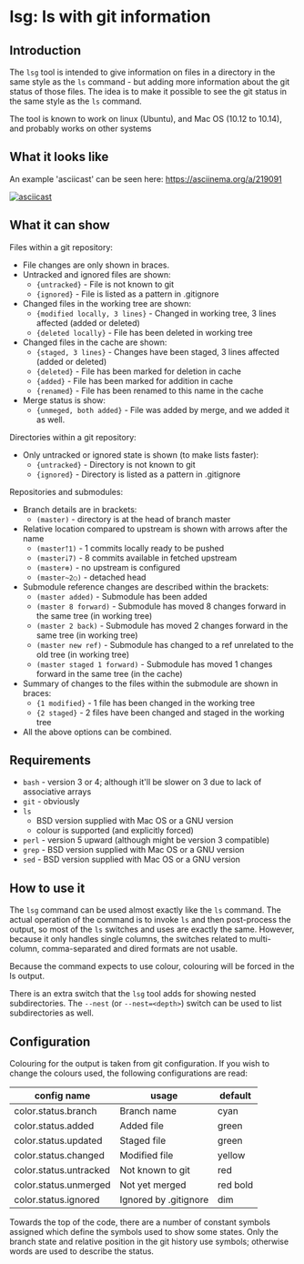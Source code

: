 # lsg: ls with git information

## Introduction

The `lsg` tool is intended to give information on files in a directory
in the same style as the `ls` command - but adding more information about
the git status of those files. The idea is to make it possible to see the
git status in the same style as the `ls` command.

The tool is known to work on linux (Ubuntu), and Mac OS (10.12 to 10.14),
and probably works on other systems

## What it looks like

An example 'asciicast' can be seen here: https://asciinema.org/a/219091

[![asciicast](https://asciinema.org/a/219091.svg)](https://asciinema.org/a/219091)

## What it can show

Files within a git repository:

  * File changes are only shown in braces.
  * Untracked and ignored files are shown:
      - `{untracked}`                 - File is not known to git
      - `{ignored}`                   - File is listed as a pattern in .gitignore
  * Changed files in the working tree are shown:
      - `{modified locally, 3 lines}` - Changed in working tree, 3 lines affected (added or deleted)
      - `{deleted locally}`           - File has been deleted in working tree
  * Changed files in the cache are shown:
      - `{staged, 3 lines}`           - Changes have been staged, 3 lines affected (added or deleted)
      - `{deleted}`                   - File has been marked for deletion in cache
      - `{added}`                     - File has been marked for addition in cache
      - `{renamed}`                   - File has been renamed to this name in the cache
  * Merge status is show:
      - `{unmeged, both added}`       - File was added by merge, and we added it as well.

Directories within a git repository:

  * Only untracked or ignored state is shown (to make lists faster):
      - `{untracked}`                 - Directory is not known to git
      - `{ignored}`                   - Directory is listed as a pattern in .gitignore

Repositories and submodules:

  * Branch details are in brackets:
      - `(master)`            - directory is at the head of branch master
  * Relative location compared to upstream is shown with arrows after the name
      - `(master￪1)`          - 1 commits locally ready to be pushed
      - `(master￬7)`          - 8 commits available in fetched upstream
      - `(master⊗)`           - no upstream is configured
      - `(master~2○)`         - detached head
  * Submodule reference changes are described within the brackets:
      - `(master added)`      - Submodule has been added
      - `(master 8 forward)`  - Submodule has moved 8 changes forward in the same tree (in working tree)
      - `(master 2 back)`     - Submodule has moved 2 changes forward in the same tree (in working tree)
      - `(master new ref)`    - Submodule has changed to a ref unrelated to the old tree (in working tree)
      - `(master staged 1 forward)`   - Submodule has moved 1 changes forward in the same tree (in the cache)
  * Summary of changes to the files within the submodule are shown in braces:
      - `{1 modified}`        - 1 file has been changed in the working tree
      - `{2 staged}`          - 2 files have been changed and staged in the working tree
  * All the above options can be combined.


## Requirements
  * `bash` - version 3 or 4; although it'll be slower on 3 due to lack of associative arrays
  * `git` - obviously
  * `ls`
      - BSD version supplied with Mac OS or a GNU version
      - colour is supported (and explicitly forced)
  * `perl` - version 5 upward (although might be version 3 compatible)
  * `grep` - BSD version supplied with Mac OS or a GNU version
  * `sed` - BSD version supplied with Mac OS or a GNU version


## How to use it

The `lsg` command can be used almost exactly like the `ls` command.
The actual operation of the command is to invoke `ls` and then post-process
the output, so most of the `ls` switches and uses are exactly the same.
However, because it only handles single columns, the switches related to
multi-column, comma-separated and dired formats are not usable.

Because the command expects to use colour, colouring will be forced in the
ls output.

There is an extra switch that the `lsg` tool adds for showing nested
subdirectories. The `--nest` (or `--nest=<depth>`) switch can be used to
list subdirectories as well.


## Configuration

Colouring for the output is taken from git configuration.
If you wish to change the colours used, the following configurations are
read:

| config name            | usage    | default |
| ---------------------- | -------- | ------- |
| color.status.branch    | Branch name | cyan |
| color.status.added     | Added file | green |
| color.status.updated   | Staged file | green |
| color.status.changed   | Modified file | yellow |
| color.status.untracked | Not known to git | red |
| color.status.unmerged  | Not yet merged | red bold |
| color.status.ignored   | Ignored by .gitignore | dim |

Towards the top of the code, there are a number of constant symbols
assigned which define the symbols used to show some states. Only the
branch state and relative position in the git history use symbols;
otherwise words are used to describe the status.
